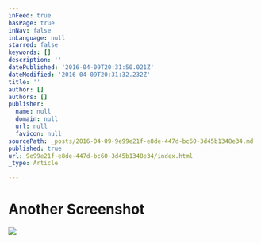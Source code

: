 ```yaml
---
inFeed: true
hasPage: true
inNav: false
inLanguage: null
starred: false
keywords: []
description: ''
datePublished: '2016-04-09T20:31:50.021Z'
dateModified: '2016-04-09T20:31:32.232Z'
title: ''
author: []
authors: []
publisher:
  name: null
  domain: null
  url: null
  favicon: null
sourcePath: _posts/2016-04-09-9e99e21f-e8de-447d-bc60-3d45b1348e34.md
published: true
url: 9e99e21f-e8de-447d-bc60-3d45b1348e34/index.html
_type: Article

---
```

# Another Screenshot
![](https://the-grid-user-content.s3-us-west-2.amazonaws.com/9b805fd8-3028-4d1b-9ee0-5ddd857568c1.jpg)